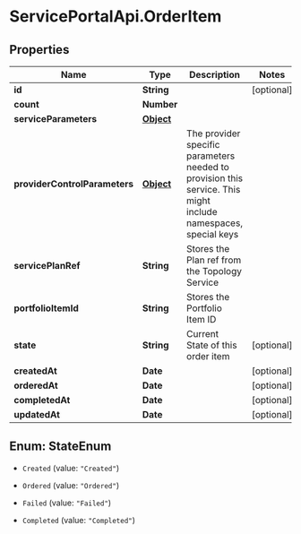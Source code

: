 # ServicePortalApi.OrderItem

## Properties
Name | Type | Description | Notes
------------ | ------------- | ------------- | -------------
**id** | **String** |  | [optional] 
**count** | **Number** |  | 
**serviceParameters** | [**Object**](.md) |  | 
**providerControlParameters** | [**Object**](.md) | The provider specific parameters needed to provision this service. This might include namespaces, special keys | 
**servicePlanRef** | **String** | Stores the Plan ref from the Topology Service | 
**portfolioItemId** | **String** | Stores the Portfolio Item ID | 
**state** | **String** | Current State of this order item | [optional] 
**createdAt** | **Date** |  | [optional] 
**orderedAt** | **Date** |  | [optional] 
**completedAt** | **Date** |  | [optional] 
**updatedAt** | **Date** |  | [optional] 


<a name="StateEnum"></a>
## Enum: StateEnum


* `Created` (value: `"Created"`)

* `Ordered` (value: `"Ordered"`)

* `Failed` (value: `"Failed"`)

* `Completed` (value: `"Completed"`)





